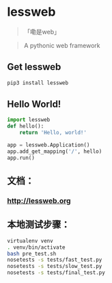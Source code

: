 # lessweb
>「嘞是web」

> A pythonic web framework

## Get lessweb
```bash
pip3 install lessweb
```

## Hello World!
```python
import lessweb
def hello():
    return 'Hello, world!'

app = lessweb.Application()
app.add_get_mapping('/', hello)
app.run()
```

## 文档：
### http://lessweb.org

## 本地测试步骤：
```bash
virtualenv venv
. venv/bin/activate
bash pre_test.sh
nosetests -s tests/fast_test.py
nosetests -s tests/slow_test.py
nosetests -s tests/final_test.py

```